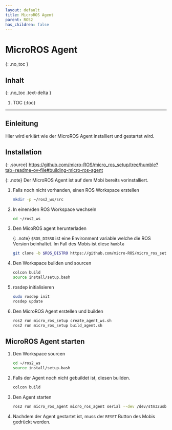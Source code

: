 ```yaml
---
layout: default
title: MicroROS Agent
parent: ROS2
has_children: false
---
```


# MicroROS Agent
{: .no_toc }

## Inhalt
{: .no_toc .text-delta }

1. TOC
{:toc}

---

## Einleitung
Hier wird erklärt wie der MicroROS Agent installiert und gestartet wird.

## Installation

{: .source}
<https://github.com/micro-ROS/micro_ros_setup/tree/humble?tab=readme-ov-file#building-micro-ros-agent>

{: .note}
Der MicroROS Agent ist auf dem Mobi bereits vorinstalliert.

1. Falls noch nicht vorhanden, einen ROS Workspace erstellen

   ```bash
   mkdir -p ~/ros2_ws/src
   ```

2. In einen/den ROS Workspace wechseln

   ```bash
   cd ~/ros2_ws
   ```

3. Den MicoROS agent herunterladen

   {: .note}
   `$ROS_DISRO` ist eine Environment variable welche die ROS Version beinhaltet.
   Im Fall des Mobis ist diese `humble`

   ```bash
   git clone -b $ROS_DISTRO https://github.com/micro-ROS/micro_ros_setup.git src/micro_ros_setup 
   ```

4. Den Workspace builden und sourcen

   ```bash
   colcon build
   source install/setup.bash
   ```

5. rosdep initialisieren

   ```bash
   sudo rosdep init
   rosdep update
   ```

6. Den MicroROS Agent erstellen und builden

   ```bash
   ros2 run micro_ros_setup create_agent_ws.sh
   ros2 run micro_ros_setup build_agent.sh
   ```

## MicroROS Agent starten

1. Den Workspace sourcen

   ```bash
   cd ~/ros2_ws
   source install/setup.bash
   ```

2. Falls der Agent noch nicht gebuildet ist, diesen builden.

   ```bash
   colcon build
   ```

3. Den Agent starten

   ```bash
   ros2 run micro_ros_agent micro_ros_agent serial --dev /dev/stm32usb
   ```

4. Nachdem der Agent gestartet ist, muss der `RESET` Button des Mobis gedrückt werden.
